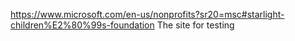 https://www.microsoft.com/en-us/nonprofits?sr20=msc#starlight-children%E2%80%99s-foundation
The site for testing
﻿
